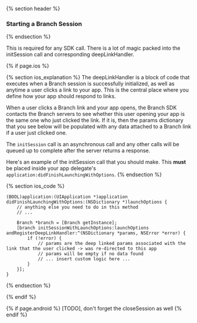 {% section header %}
### Starting a Branch Session
{% endsection %}

This is required for any SDK call. There is a lot of magic packed into the initSession call and corresponding deepLinkHandler.

<!---    iOS -->
{% if page.ios %}

<!---       iOS explanation -->
{% section ios_explanation %}
The deepLinkHandler is a block of code that executes when a Branch session is successfully initialized, as well as anytime a user clicks a link to your app. This is the central place where you define how your app should respond to links.

When a user clicks a Branch link and your app opens, the Branch SDK contacts the Branch servers to see whether this user opening your app is the same one who just clicked the link. If it is, then the params dictionary that you see below will be populated with any data attached to a Branch link if a user just clicked one.

The `initSession` call is an asynchronous call and any other calls will be queued up to complete after the server returns a response.

Here's an example of the initSession call that you should make. This **must** be placed inside your app delegate's `application:didFinishLaunchingWithOptions`.
{% endsection %}
<!---       /iOS explanation -->

<!---       iOS code -->
{% section ios_code %}

~~~ objc
(BOOL)application:(UIApplication *)application didFinishLaunchingWithOptions:(NSDictionary *)launchOptions {
	// anything else you need to do in this method
	// ...

	Branch *branch = [Branch getInstance];
	[branch initSessionWithLaunchOptions:launchOptions andRegisterDeepLinkHandler:^(NSDictionary *params, NSError *error) {
        if (!error) {
			// params are the deep linked params associated with the link that the user clicked -> was re-directed to this app
			// params will be empty if no data found
			// ... insert custom logic here ...
        }
	}];
}
~~~
{% endsection %}
<!---       /iOS code -->

{% endif %}
<!---    /iOS -->


{% if page.android %}
[TODO], don't forget the closeSession as well
{% endif %}